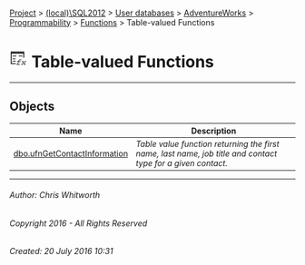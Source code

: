 #### 

[Project](../../../../../../index.md) > [(local)\\SQL2012](../../../../../index.md) > [User databases](../../../../index.md) > [AdventureWorks](../../../index.md) > [Programmability](../../index.md) > [Functions](../index.md) > Table-valued Functions

# ![Table-valued Functions](../../../../../../Images/Function_Table32.png) Table-valued Functions

---

## <a name="#objects"></a>Objects

| Name | Description |
|---|---|
| [dbo.ufnGetContactInformation](ufnGetContactInformation.md) | _Table value function returning the first name, last name, job title and contact type for a given contact._ |


---

###### Author:  Chris Whitworth

###### Copyright 2016 - All Rights Reserved

###### Created: 20 July 2016 10:31


